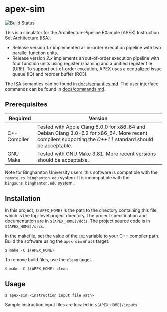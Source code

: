 # apex-sim
[![Build Status](https://travis-ci.org/colematt/apex-sim.svg?branch=master)](https://travis-ci.org/colematt/apex-sim)

This is a simulator for the Architecture Pipeline EXample (APEX) Instruction Set Architecture (ISA).

- Release version _1.x_ implemented an in-order execution pipeline with two parallel function units.
- Release version _2.x_ implements an out-of-order execution pipeline with four function units using register renaming and a unified register file (URF). To support out-of-order execution, APEX uses a centralized issue queue (IQ) and reorder buffer (ROB).

The ISA semantics can be found in [docs/semantics.md](https://github.com/colematt/apex-sim/blob/master/docs/semantics.md). The user interface commands can be found in [docs/commands.md](https://github.com/colematt/apex-sim/blob/master/docs/commands.md).


## Prerequisites
| Required | Version |
|----------|---------|
| C++ Compiler | Tested with Apple Clang 8.0.0 for x86_64 and Debian Clang 3.0-6.2 for x86_64. More recent compilers supporting the _C++11_ standard should be acceptable.|
| GNU Make | Tested with GNU Make 3.81. More recent versions should be acceptable. |

Note for Binghamton University users: this software is compatible with the `remote.cs.binghamton.edu` system. It is incompatible with the `bingsuns.binghamton.edu` system.

## Installation

In this project, `$(APEX_HOME)` is the path to the directory containing this file, which is the top-level project directory. The project specification and documentation are in `$(APEX_HOME)/docs`. The project source code is in `$(APEX_HOME)/srcs`.

In the makefile, set the value of the `CXX` variable to your C++ compiler path. Build the software using the `apex-sim` or `all` target.

```
$ make -C $(APEX_HOME)
```

To remove build files, use the `clean` target.

```
$ make -C $(APEX_HOME) clean
```

## Usage

```
$ apex-sim <instruction input file path>
```

Sample instruction input files are located in `$(APEX_HOME)/inputs`.
